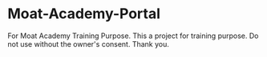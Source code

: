 # Moat-Academy-Portal
For Moat Academy Training Purpose.
This a project for training purpose. Do not use without the owner's consent.
Thank you.
